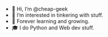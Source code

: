 - 👋 Hi, I’m @cheap-geek
- 👀 I’m interested in tinkering with stuff.
- 🌱 Forever learning and growing.
- 🎓 I do Python and Web dev stuff. 
